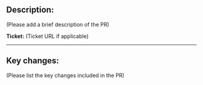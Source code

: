 ## Description:

(Please add a brief description of the PR)

**Ticket:** (Ticket URL if applicable)

---

## Key changes:

(Please list the key changes included in the PR)
